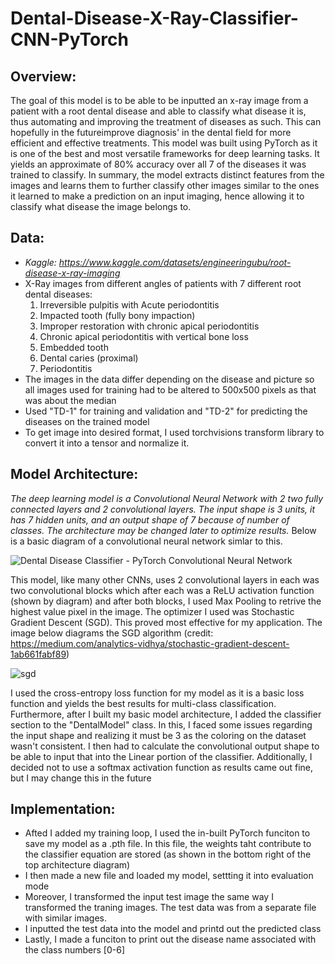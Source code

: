 # Dental-Disease-X-Ray-Classifier-CNN-PyTorch


## Overview:
The goal of this model is to be able to be inputted an x-ray image from a patient with a root dental disease and able to classify what disease it is, thus automating and improving the treatment of diseases as such.
This can hopefully in the futureimprove diagnosis' in the dental field for more efficient and effective treatments. This model was built using PyTorch as it is one of the best and most versatile frameworks for deep 
learning tasks. It yields an approximate of 80% accuracy over all 7 of the diseases it was trained to classify. In summary, the model extracts distinct features from the images and learns them to further classify other images similar to the ones it learned to make a prediction on an input imaging, hence allowing it to classify what disease the image belongs to.


## Data:
- *Kaggle: https://www.kaggle.com/datasets/engineeringubu/root-disease-x-ray-imaging*
- X-Ray images from different angles of patients with 7 different root dental diseases:
  1. Irreversible pulpitis with Acute periodontitis
  2. Impacted tooth (fully bony impaction)
  3. Improper restoration with chronic apical periodontitis
  4. Chronic apical periodontitis with vertical bone loss
  5. Embedded tooth
  6. Dental caries (proximal)
  7. Periodontitis
- The images in the data differ depending on the disease and picture so all images used for training had to be altered to 500x500 pixels as that was about the median
- Used "TD-1" for training and validation and "TD-2" for predicting the diseases on the trained model
- To get image into desired format, I used torchvisions transform library to convert it into a tensor and normalize it.


## Model Architecture:
*The deep learning model is a Convolutional Neural Network with 2 two fully connected layers and 2 convolutional layers. The input shape is 3 units, it has 7 hidden units, and an output shape of 7
because of number of classes. The architecture may be changed later to optimize results.* Below is a basic diagram of a convolutional neural network simlar to this.


![Dental Disease Classifier - PyTorch Convolutional Neural Network](https://github.com/Krish-mal15/Dental-Disease-X-Ray-Classifier-CNN-PyTorch/assets/156712020/69011b73-d2ea-4958-8588-134c81b4eca2)

This model, like many other CNNs, uses 2 convolutional layers in each was two convolutional blocks which after each was a ReLU activation function (shown by diagram) and after both blocks, I used Max Pooling to retrive the highest value pixel in the image. The optimizer I used was Stochastic Gradient Descent (SGD). This proved most effective for my application. The image below diagrams the SGD algorithm (credit: https://medium.com/analytics-vidhya/stochastic-gradient-descent-1ab661fabf89)

![sgd](https://github.com/Krish-mal15/Dental-Disease-X-Ray-Classifier-CNN-PyTorch/assets/156712020/34595778-4854-49a5-88c9-6d164bcf0daa)

I used the cross-entropy loss function for my model as it is a basic loss function and yields the best results for multi-class classification. Furthermore, after I built my basic model architecture, I added the classifier section to the "DentalModel" class. In this, I faced some issues regarding the input shape and realizing it must be 3 as the coloring on the dataset wasn't consistent. I then had to calculate the convolutional output shape to be able to input that into the Linear portion of the classifier. Additionally, I decided not to use a softmax activation function as results came out fine, but I may change this in the future


## Implementation:
- Afted I added my training loop, I used the in-built PyTorch funciton to save my model as a .pth file. In this file, the weights taht contribute to the classifier equation are stored (as shown in the bottom right of the top architecture diagram)
- I then made a new file and loaded my model, settting it into evaluation mode
- Moreover, I transformed the input test image the same way I transformed the traning images. The test data was from a separate file with similar images.
- I inputted the test data into the model and printd out the predicted class
- Lastly, I made a funciton to print out the disease name associated with the class numbers [0-6]



